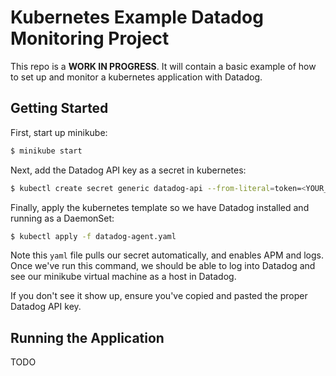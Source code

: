 # Kubernetes Example Datadog Monitoring Project


This repo is a **WORK IN PROGRESS**. It will contain a basic example of how to set up and monitor a kubernetes application with Datadog.

## Getting Started 

First, start up minikube:

```bash
$ minikube start
```

Next, add the Datadog API key as a secret in kubernetes:

```bash
$ kubectl create secret generic datadog-api --from-literal=token=<YOUR_DATADOG_API_KEY>
```

Finally, apply the kubernetes template so we have Datadog installed and running as a DaemonSet:

```bash
$ kubectl apply -f datadog-agent.yaml
```

Note this `yaml` file pulls our secret automatically, and enables APM and logs. Once we've run this command, we should be able to log into Datadog and see our minikube virtual machine as a host in Datadog.

If you don't see it show up, ensure you've copied and pasted the proper Datadog API key.

## Running the Application

TODO
